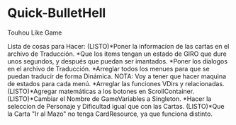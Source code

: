 # Quick-BulletHell
 Touhou Like Game

Lista de cosas para Hacer:
(LISTO)*Poner la informacion de las cartas en el archivo de Traducción. 
	*Que los items tengan un estado de GIRO que dure unos segundos, y después
	que puedan ser imantados.
	*Poner los dialogos en el archivo de Traducción.
	*Arreglar todos los menues para que se puedan traducir de forma Dinámica.
	NOTA: Voy a tener que hacer maquina de estados para cada menú.
	*Arreglar las funciones VDirs y relacionadas.
(LISTO)*Agregar matemáticas a los botones en ScrollContainer.
(LISTO)*Cambiar el Nombre de GameVariables a Singleton.
	*Hacer la seleccion de Personaje y Dificultad igual que con las Cartas.
(LISTO)*Que la Carta "Ir al Mazo" no tenga CardResource, ya que funciona distinto.
	
	
